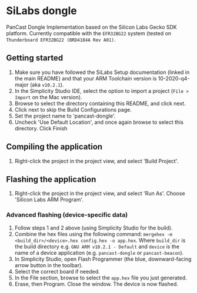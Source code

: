# SiLabs dongle

PanCast Dongle Implementation based on the Silicon Labs Gecko SDK platform. Currently compatible with the `EFR32BG22` system (tested on `Thunderboard EFR32BG22 (BRD4184A Rev A01)`.

## Getting started

1. Make sure you have followed the SiLabs Setup documentation (linked in the main README) and that your ARM Toolchain version is 10-2020-q4-major (aka `v10.2.1`).
2. In the Simplicity Studio IDE, select the option to import a project (`File > Import` on the Mac version).
3. Browse to select the directory containing this README, and click next.
4. Click next to skip the Build Configurations page.
5. Set the project name to 'pancast-dongle'.
6. Uncheck 'Use Default Location', and once again browse to select this directory. Click Finish

## Compiling the application

1. Right-click the project in the project view, and select 'Build Project'.

## Flashing the application

1. Right-click the project in the project view, and select 'Run As'. Choose 'Silicon Labs ARM Program'.

### Advanced flashing (device-specific data)
1. Follow steps 1 and 2 above (using Simplicity Studio for the build).
2. Combine the hex files using the following command: `mergehex -m <build_dir>/<device>.hex config.hex -o app.hex`. Where `build_dir` is the build directory e.g. `GNU ARM v10.2.1 - Default` and `device` is the name of a device application (e.g. `pancast-dongle` or `pancast-beacon`).
3. In Simplicity Studio, open Flash Programmer (the blue, downward-facing arrow button in the toolbar).
4. Select the correct board if needed.
5. In the File section, browse to select the `app.hex` file you just generated.
6. Erase, then Program. Close the window. The device is now flashed.